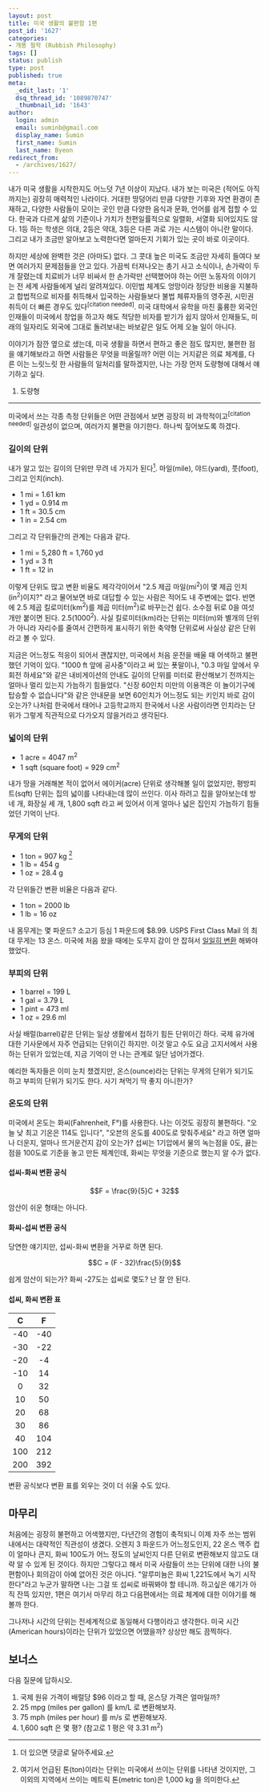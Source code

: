 ```yaml
---
layout: post
title: 미국 생활의 불편함 1편
post_id: '1627'
categories:
- 개똥 철학 (Rubbish Philosophy)
tags: []
status: publish
type: post
published: true
meta:
  _edit_last: '1'
  dsq_thread_id: '1089870747'
  _thumbnail_id: '1643'
author:
  login: admin
  email: suminb@gmail.com
  display_name: Sumin
  first_name: Sumin
  last_name: Byeon
redirect_from:
  - /archives/1627/
---
```

내가 미국 생활을 시작한지도 어느덧 7년 이상이 지났다. 내가 보는 미국은 (적어도 아직까지는) 굉장히 매력적인 나라이다. 거대한 땅덩어리 만큼 다양한 기후와 자연 환경이 존재하고, 다양한 사람들이 모이는 곳인 만큼 다양한 음식과 문화, 언어를 쉽게 접할 수 있다. 한국과 다르게 삶의 기준이나 가치가 천편일률적으로 일렬화, 서열화 되어있지도 않다. 1등 하는 학생은 의대, 2등은 약대, 3등은 다른 과로 가는 시스템이 아니란 말이다. 그리고 내가 조금만 알아보고 노력한다면 얼마든지 기회가 있는 곳이 바로 이곳이다.

하지만 세상에 완벽한 것은 (아마도) 없다. 그 콧대 높은 미국도 조금만 자세히 들여다 보면 여러가지 문제점들을 안고 있다. 가끔씩 터져나오는 총기 사고 소식이나, 손가락이 두 개 잘렸는데 치료비가 너무 비싸서 한 손가락만 선택했어야 하는 어떤 노동자의 이야기는 전 세계 사람들에게 널리 알려져있다. 이민법 체계도 엉망이라 정당한 비용을 지불하고 합법적으로 비자를 취득해서 입국하는 사람들보다 불법 체류자들의 영주권, 시민권 취득이 더 빠른 경우도 있다<sup>[citation needed]</sup>. 미국 대학에서 유학을 마친 훌륭한 외국인 인재들이 미국에서 창업을 하고자 해도 적당한 비자를 받기가 쉽지 않아서 인재들도, 미래의 일자리도 외국에 그대로 돌려보내는 바보같은 일도 어제 오늘 일이 아니다.

이야기가 잠깐 옆으로 샜는데, 미국 생활을 하면서 편하고 좋은 점도 많지만, 불편한 점을 얘기해보라고 하면 사람들은 무엇을 떠올릴까? 어떤 이는 거지같은 의료 체계를, 다른 이는 느릿느릿 한 사람들의 일처리를 말하겠지만, 나는 가장 먼저 도량형에 대해서 얘기하고 싶다.

1. 도량형
---------

미국에서 쓰는 각종 측정 단위들은 어떤 관점에서 보면 굉장히 비 과학적이고<sup>[citation needed]</sup> 일관성이 없으며, 여러가지 불편을 야기한다. 하나씩 짚어보도록 하겠다.

### 길이의 단위

내가 알고 있는 길이의 단위만 무려 네 가지가 된다[^1]. 마일(mile), 야드(yard), 풋(foot), 그리고 인치(inch).

* 1 mi = 1.61 km
* 1 yd = 0.914 m
* 1 ft = 30.5 cm
* 1 in = 2.54 cm

그리고 각 단위들간의 관계는 다음과 같다.

* 1 mi = 5,280 ft = 1,760 yd
* 1 yd = 3 ft
* 1 ft = 12 in

이렇게 단위도 많고 변환 비율도 제각각이어서 "2.5 제곱 마일(mi<sup>2</sup>)이 몇 제곱 인치(in<sup>2</sup>)이지?" 라고 물어보면 바로 대답할 수 있는 사람은 적어도 내 주변에는 없다. 반면에 2.5 제곱 킬로미터(km<sup>2</sup>)를 제곱 미터(m<sup>2</sup>)로 바꾸는건 쉽다. 소수점 뒤로 0을 여섯개만 붙이면 된다. 2.5(1000<sup>2</sup>). 사실 킬로미터(km)라는 단위는 미터(m)와 별개의 단위가 아니라 자리수를 줄여서 간편하게 표시하기 위한 축약형 단위로써 사실상 같은 단위라고 볼 수 있다.

지금은 어느정도 적응이 되어서 괜찮지만, 미국에서 처음 운전을 배울 때 어색하고 불편했던 기억이 있다. "1000 ft 앞에 공사중"이라고 써 있는 푯말이나, "0.3 마일 앞에서 우회전 하세요"와 같은 내비게이션의 안내도 길이의 단위를 미터로 환산해보기 전까지는 얼마나 멀리 있는지 가늠하기 힘들었다. "신장 60인치 미만의 이용객은 이 놀이기구에 탑승할 수 없습니다"와 같은 안내문을 보면 60인치가 어느정도 되는 키인지 바로 감이 오는가? 나처럼 한국에서 태어나 고등학교까지 한국에서 나온 사람이라면 인치라는 단위가 그렇게 직관적으로 다가오지 않을거라고 생각된다.

### 넓이의 단위

* 1 acre = 4047 m<sup>2</sup>
* 1 sqft (square foot) = 929 cm<sup>2</sup>

내가 땅을 거래해본 적이 없어서 에이커(acre) 단위로 생각해볼 일이 없었지만, 평방피트(sqft) 단위는 집의 넓이를 나타내는데 많이 쓰인다. 이사 하려고 집을 알아보는데 방 네 개, 화장실 세 개, 1,800 sqft 라고 써 있어서 이게 얼마나 넓은 집인지 가늠하기 힘들었던 기억이 난다.

### 무게의 단위

* 1 ton = 907 kg [^ton]
* 1 lb = 454 g
* 1 oz = 28.4 g

각 단위들간 변환 비율은 다음과 같다.

* 1 ton = 2000 lb
* 1 lb = 16 oz

내 몸무게는 몇 파운드? 소고기 등심 1 파운드에 $8.99. USPS First Class Mail 의 최대 무게는 13 온스. 미국에 처음 왔을 때에는 도무지 감이 안 잡혀서 [일일히 변환](http://www.google.com/search?q=13+oz+to+g) 해봐야 했었다.

### 부피의 단위

* 1 barrel = 199 L
* 1 gal = 3.79 L
* 1 pint = 473 ml
* 1 oz = 29.6 ml

사실 배럴(barrel)같은 단위는 일상 생활에서 접하기 힘든 단위이긴 하다. 국제 유가에 대한 기사문에서 자주 언급되는 단위이긴 하지만. 이것 말고 수도 요금 고지서에서 사용하는 단위가 있었는데, 지금 기억이 안 나는 관계로 일단 넘어가겠다.

예리한 독자들은 이미 눈치 챘겠지만, 온스(ounce)라는 단위는 무게의 단위가 되기도 하고 부피의 단위가 되기도 한다. 사기 쳐먹기 딱 좋지 아니한가?

### 온도의 단위

미국에서 온도는 화씨(Fahrenheit, F&deg;)를 사용한다. 나는 이것도 굉장히 불편하다. "오늘 낮 최고 기온은 114도 입니다", "오븐의 온도를 400도로 맞춰주세요" 라고 하면 얼마나 더운지, 얼마나 뜨거운건지 감이 오는가? 섭씨는 1기압에서 물의 녹는점을 0도, 끓는점을 100도로 기준을 놓고 만든 체계인데, 화씨는 무엇을 기준으로 했는지 알 수가 없다.

#### 섭씨-화씨 변환 공식

$$F = \frac{9}{5}C + 32$$

암산이 쉬운 형태는 아니다.

#### 화씨-섭씨 변환 공식

당연한 얘기지만, 섭씨-화씨 변환을 거꾸로 하면 된다.

$$C = (F - 32)\frac{5}{9}$$

쉽게 암산이 되는가? 화씨 -27도는 섭씨로 몇도? 난 잘 안 된다.

#### 섭씨, 화씨 변환 표

|  C  |  F  |
|:---:|:---:|
| -40 | -40 |
| -30 | -22 |
| -20 |  -4 |
| -10 |  14 |
|   0 |  32 |
|  10 |  50 |
|  20 |  68 |
|  30 |  86 |
|  40 | 104 |
| 100 | 212 |
| 200 | 392 |

변환 공식보다 변환 표를 외우는 것이 더 쉬울 수도 있다.

마무리
------

처음에는 굉장히 불편하고 어색했지만, 다년간의 경험이 축적되니 이제 자주 쓰는 범위 내에서는 대략적인 직관성이 생겼다. 오렌지 3 파운드가 어느정도인지, 22 온스 맥주 컵이 얼마나 큰지, 화씨 100도가 어느 정도의 날씨인지 다른 단위로 변환해보지 않고도 대략 알 수 있게 된 것이다. 하지만 그렇다고 해서 미국 사람들이 쓰는 단위에 대한 나의 불편함이나 회의감이 아예 없어진 것은 아니다. "알루미늄은 화씨 1,221도에서 녹기 시작한다"라고 누군가 말하면 나는 그걸 또 섭씨로 바꿔봐야 할 테니까. 하고싶은 얘기가 아직 잔뜩 있지만, 1편은 여기서 마무리 하고 다음편에서는 의료 체계에 대한 이야기를 해볼까 한다.

그나저나 시간의 단위는 전세계적으로 동일해서 다행이라고 생각한다. 미국 시간(American hours)이라는 단위가 있었으면 어땠을까? 상상만 해도 끔찍하다.

보너스
------

다음 질문에 답하시오.

1. 국제 원유 가격이 배럴당 $96 이라고 할 때, 온스당 가격은 얼마일까?
1. 25 mpg (miles per gallon) 를 km/L 로 변환해보자.
1. 75 mph (miles per hour) 를 m/s 로 변환해보자.
1. 1,600 sqft 은 몇 평? (참고로 1 평은 약 3.31 m<sup>2</sup>)

[^1]: 더 있으면 댓글로 달아주세요.
[^ton]: 여기서 언급된 톤(ton)이라는 단위는 미국에서 쓰이는 단위를 나타낸 것이지만, 그 이외의 지역에서 쓰이는 메트릭 톤(metric ton)은 1,000 kg 을 의미한다.

